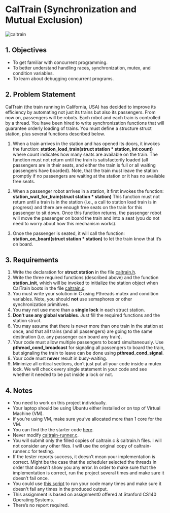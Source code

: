 # CalTrain (Synchronization and Mutual Exclusion)

![caltrain](https://user-images.githubusercontent.com/69478720/164249495-e4534f12-6183-4fa6-a0e5-0301827e2f83.jpg)

## 1. Objectives

* To get familiar with concurrent programming.
* To better understand handling races, synchronization, mutex, and condition variables.
* To learn about debugging concurrent programs.

## 2. Problem Statement

CalTrain (the train running in California, USA) has decided to improve its efficiency by automating not just its trains but also its passengers. From now on, passengers will be robots. Each robot and each train is controlled by a thread. You have been hired to write synchronization functions that will guarantee orderly loading of trains. You must define a structure struct station, plus several functions described below.

1. When a train arrives in the station and has opened its doors, it invokes the function: **station_load_train(struct station * station, int count)** where count indicates how many seats are available on the train. The function must not return until the train is satisfactorily loaded (all passengers are in their seats, and either the train is full or all waiting passengers have boarded). Note, that the train must leave the station promptly if no passengers are waiting at the station or it has no available free seats.

2. When a passenger robot arrives in a station, it first invokes the function: **station_wait_for_train(struct station * station)** This function must not return until a train is in the station (i.e., a call to station load train is in progress) and there are enough free seats on the train for this passenger to sit down. Once this function returns, the passenger robot will move the passenger on board the train and into a seat (you do not need to worry about how this mechanism works).

3. Once the passenger is seated, it will call the function: **station_on_board(struct station * station)** to let the train know that it’s on board.

## 3. Requirements

1. Write the declaration for **struct station** in the file [caltrain.h](lab3_starter_code/caltrain.h).
2. Write the three required functions (described above) and the function **station_init**, which will be invoked to initialize the station object when CalTrain boots in the file [caltrain.c](lab3_starter_code/caltrain.c).
3. You must write your solution in C using Pthreads mutex and condition variables. Note, you should **not** use semaphores or other synchronization primitives.
4. You may not use more than a **single lock** in each struct station.
5. **Don’t use any global variables**. Just fill the required functions and the station struct.
6. You may assume that there is never more than one train in the station at once, and that all trains (and all passengers) are going to the same destination (i.e. any passenger can board any train).
7. Your code must allow multiple passengers to board simultaneously. Use **pthread_cond_broadcast** for signaling all passengers to board the train, but signaling the train to leave can be done using **pthread_cond_signal**.
8. Your code must **never** result in busy-waiting.
9. Minimize all critical sections, don’t just put all your code inside a mutex lock. We will check every single statement in your code and see whether it needed to be put inside a lock or not.

## 4. Notes

* You need to work on this project individually.
* Your laptop should be using Ubuntu either installed or on top of Virtual Machine (VM).
* If you’re using VM, make sure you’ve allocated more than 1 core for the VM.
* You can find the the starter code [here](lab3_starter_code/).
* Never modify [caltrain-runner.c](lab3_starter_code/caltrain-runner.c).
* You will submit only the filled copies of caltrain.c & caltrain.h files. I will not consider any other files. I will use the original copy of caltrain-runner.c for testing.
* If the tester reports success, it doesn’t mean your implementation is correct. Might be the case that the scheduler selected the threads in order that doesn’t show you any error. In order to make sure that the implementation is correct, run the project several times and make sure it doesn’t fail once.
* You could use [this script](lab3_starter_code/repeat.sh) to run your code many times and make sure it doesn't fail any times in the produced output.
* This assignment is based on assignment0 offered at Stanford CS140 Operating Systems.
* There’s no report required.

